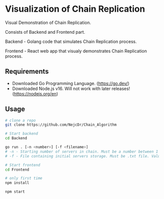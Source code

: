 # Visualization of Chain Replication

Visual Demonstration of Chain Replication. 

Consists of Backend and Frontend part. 

Backend - Golang code that simulates Chain Replication process. 

Frontend - React web app that visualy demonstrates Chain Replication process.

## Requirements
- Downloaded Go Programming Language. (https://go.dev/)
- Downloaded Node.js v16. Will not work with later releases! (https://nodejs.org/en)

## Usage
```bash
# clone a repo
git clone https://github.com/NejcDr/Chain_Algorithm

# Start backend
cd Backend

go run . [-n <number>] [-f <filename>]
# -n - Starting number of servers in chain. Must be a number between 1 and 7. Default value is 5.
# -f - File containing initial servers storage. Must be .txt file. Values must be like <key> | <value> | <version> | <user (red or blue)>. For examples look init.txt.

# Start frontend
cd Frontend

# only first time
npm install

npm start
```
